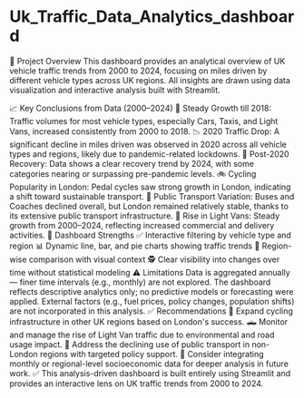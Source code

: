 # Uk_Traffic_Data_Analytics_dashboard
📌 Project Overview
This dashboard provides an analytical overview of UK vehicle traffic trends from 2000 to 2024, focusing on miles driven by different vehicle types across UK regions. All insights are drawn using data visualization and interactive analysis built with Streamlit.

📈 Key Conclusions from Data (2000–2024)
🚗 Steady Growth till 2018: Traffic volumes for most vehicle types, especially Cars, Taxis, and Light Vans, increased consistently from 2000 to 2018.
📉 2020 Traffic Drop: A significant decline in miles driven was observed in 2020 across all vehicle types and regions, likely due to pandemic-related lockdowns.
🔄 Post-2020 Recovery: Data shows a clear recovery trend by 2024, with some categories nearing or surpassing pre-pandemic levels.
🚲 Cycling Popularity in London: Pedal cycles saw strong growth in London, indicating a shift toward sustainable transport.
🚌 Public Transport Variation: Buses and Coaches declined overall, but London remained relatively stable, thanks to its extensive public transport infrastructure.
🚚 Rise in Light Vans: Steady growth from 2000–2024, reflecting increased commercial and delivery activities.
🧠 Dashboard Strengths
✅ Interactive filtering by vehicle type and region
📊 Dynamic line, bar, and pie charts showing traffic trends
📍 Region-wise comparison with visual context
🕵️ Clear visibility into changes over time without statistical modeling
⚠️ Limitations
Data is aggregated annually — finer time intervals (e.g., monthly) are not explored.
The dashboard reflects descriptive analytics only; no predictive models or forecasting were applied.
External factors (e.g., fuel prices, policy changes, population shifts) are not incorporated in this analysis.
✅ Recommendations
🚴 Expand cycling infrastructure in other UK regions based on London's success.
🛻 Monitor and manage the rise of Light Van traffic due to environmental and road usage impact.
🚌 Address the declining use of public transport in non-London regions with targeted policy support.
🧪 Consider integrating monthly or regional-level socioeconomic data for deeper analysis in future work.
✅ This analysis-driven dashboard is built entirely using Streamlit and provides an interactive lens on UK traffic trends from 2000 to 2024.
